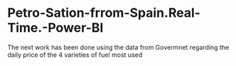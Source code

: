 # Petro-Sation-frrom-Spain.Real-Time.-Power-BI
The next work has been done using the data from Govermnet regarding the daily price  of the 4 varieties of fuel most used
